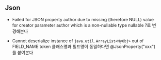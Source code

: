 ## Json
* Failed for JSON property author due to missing (therefore NULL) value for creator parameter author which is a non-nullable type
  nullable ?로 변경해본다

* Cannot deserialize instance of `java.util.ArrayList<MyObj>` out of FIELD_NAME token
  클래스명과 필드명이 동일하다면 @JsonProperty("xxx")를 붙여본다 
